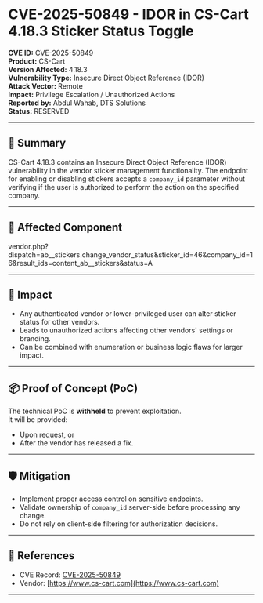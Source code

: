 # CVE-2025-50849 - IDOR in CS-Cart 4.18.3 Sticker Status Toggle

**CVE ID:** CVE-2025-50849  
**Product:** CS-Cart  
**Version Affected:** 4.18.3  
**Vulnerability Type:** Insecure Direct Object Reference (IDOR)  
**Attack Vector:** Remote  
**Impact:** Privilege Escalation / Unauthorized Actions  
**Reported by:** Abdul Wahab, DTS Solutions  
**Status:** RESERVED

---

## 🧠 Summary

CS-Cart 4.18.3 contains an Insecure Direct Object Reference (IDOR) vulnerability in the vendor sticker management functionality. The endpoint for enabling or disabling stickers accepts a `company_id` parameter without verifying if the user is authorized to perform the action on the specified company.

---

## 📍 Affected Component

vendor.php?dispatch=ab__stickers.change_vendor_status&sticker_id=46&company_id=16&result_ids=content_ab__stickers&status=A


---

## 🚨 Impact

- Any authenticated vendor or lower-privileged user can alter sticker status for other vendors.
- Leads to unauthorized actions affecting other vendors' settings or branding.
- Can be combined with enumeration or business logic flaws for larger impact.

---

## 📦 Proof of Concept (PoC)

The technical PoC is **withheld** to prevent exploitation.  
It will be provided:
- Upon request, or
- After the vendor has released a fix.

---

## 🛡️ Mitigation

- Implement proper access control on sensitive endpoints.
- Validate ownership of `company_id` server-side before processing any change.
- Do not rely on client-side filtering for authorization decisions.


---

## 🔗 References

- CVE Record: [CVE-2025-50849](https://cve.org/CVERecord?id=CVE-2025-50849)
- Vendor: [https://www.cs-cart.com](https://www.cs-cart.com)

---
